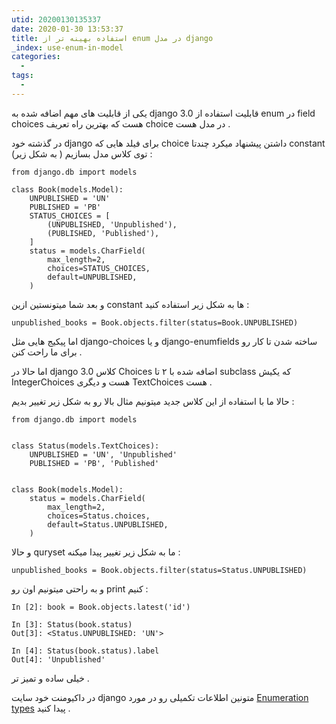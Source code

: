 ```yaml
---
utid: 20200130135337
date: 2020-01-30 13:53:37
title: استفاده بهینه تر از enum در مدل django
_index: use-enum-in-model
categories:
  -
tags:
  -
---
```


یکی از قابلیت های مهم اضافه شده به django 3.0 قابلیت استفاده از enum در field choices هست که بهترین راه تعریف choice در مدل هست .

در گذشته خود django برای فیلد هایی که choice داشتن پیشنهاد میکرد چندتا constant توی کلاس مدل بسازیم  ( به شکل زیر) :

```
from django.db import models

class Book(models.Model):
    UNPUBLISHED = 'UN'
    PUBLISHED = 'PB'
    STATUS_CHOICES = [
        (UNPUBLISHED, 'Unpublished'),
        (PUBLISHED, 'Published'),
    ]
    status = models.CharField(
        max_length=2,
        choices=STATUS_CHOICES,
        default=UNPUBLISHED,
    )
```

و بعد شما میتونستین ازین constant ها به شکل زیر استفاده کنید :

```
unpublished_books = Book.objects.filter(status=Book.UNPUBLISHED)
```

اما پیکیج هایی مثل django-choices و یا django-enumfields ساخته شدن تا کار رو برای ما راحت کنن .

اما حالا در django 3.0 کلاس Choices اضافه شده با ۲ تا subclass که یکیش IntegerChoices هست و دیگری TextChoices هست .

حالا ما با استفاده از این کلاس جدید میتونیم مثال بالا رو به شکل زیر تغییر بدیم :

```
from django.db import models


class Status(models.TextChoices):
    UNPUBLISHED = 'UN', 'Unpublished'
    PUBLISHED = 'PB', 'Published'


class Book(models.Model):
    status = models.CharField(
        max_length=2,
        choices=Status.choices,
        default=Status.UNPUBLISHED,
    )
```

و حالا quryset ما به شکل زیر تغییر پیدا میکنه :

```
unpublished_books = Book.objects.filter(status=Status.UNPUBLISHED)
```

و به راحتی میتونیم اون رو print کنیم :

```
In [2]: book = Book.objects.latest('id')

In [3]: Status(book.status)
Out[3]: <Status.UNPUBLISHED: 'UN'>

In [4]: Status(book.status).label
Out[4]: 'Unpublished'
```

خیلی ساده و تمیز تر .

در داکیومنت خود سایت django متونین اطلاعات تکمیلی رو در مورد [Enumeration types](https://docs.djangoproject.com/en/3.0/ref/models/fields/#enumeration-types)  پیدا کنید .